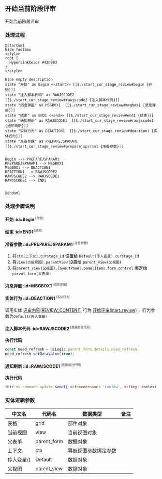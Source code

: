 ## 开始当前阶段评审 <!-- {docsify-ignore-all} -->

   开始当前阶段评审

### 处理过程

```plantuml
@startuml
hide footbox
<style>
root {
  HyperlinkColor #42b983
}
</style>

hide empty description
state "开始" as Begin <<start>> [[$./start_cur_stage_review#begin {开始}]]
state "注入脚本代码" as RAWJSCODE2  [[$./start_cur_stage_review#rawjscode2 {注入脚本代码}]]
state "消息弹窗" as MSGBOX1  [[$./start_cur_stage_review#msgbox1 {消息弹窗}]]
state "结束" as END1 <<end>> [[$./start_cur_stage_review#end1 {结束}]]
state "通知刷新" as RAWJSCODE1  [[$./start_cur_stage_review#rawjscode1 {通知刷新}]]
state "实体行为" as DEACTION1  [[$./start_cur_stage_review#deaction1 {实体行为}]]
state "准备参数" as PREPAREJSPARAM1  [[$./start_cur_stage_review#preparejsparam1 {准备参数}]]


Begin --> PREPAREJSPARAM1
PREPAREJSPARAM1 --> MSGBOX1
MSGBOX1 --> DEACTION1
DEACTION1 --> RAWJSCODE2
RAWJSCODE2 --> RAWJSCODE1
RAWJSCODE1 --> END1


@enduml
```


### 处理步骤说明

#### 开始 :id=Begin<sup class="footnote-symbol"> <font color=gray size=1>[开始]</font></sup>




#### 结束 :id=END1<sup class="footnote-symbol"> <font color=gray size=1>[结束]</font></sup>




#### 准备参数 :id=PREPAREJSPARAM1<sup class="footnote-symbol"> <font color=gray size=1>[准备参数]</font></sup>



1. 将`ctx(上下文).curstage_id` 设置给  `Default(传入变量).curstage_id`
2. 将`view(当前视图).parentView` 设置给  `parent_view(父视图)`
3. 将`parent_view(父视图).layoutPanel.panelItems.form.control` 绑定给  `parent_form(父表单)`

#### 消息弹窗 :id=MSGBOX1<sup class="footnote-symbol"> <font color=gray size=1>[消息弹窗]</font></sup>




#### 实体行为 :id=DEACTION1<sup class="footnote-symbol"> <font color=gray size=1>[实体行为]</font></sup>



调用实体 [评审内容(REVIEW_CONTENT)](module/TestMgmt/review_content.md) 行为 [开始评审(start_review)](module/TestMgmt/review_content#行为) ，行为参数为`Default(传入变量)`

#### 注入脚本代码 :id=RAWJSCODE2<sup class="footnote-symbol"> <font color=gray size=1>[直接前台代码]</font></sup>



<p class="panel-title"><b>执行代码</b></p>

```javascript
const need_refresh = uiLogic.parent_form.details.need_refresh;
need_refresh.setDataValue(true);
```

#### 通知刷新 :id=RAWJSCODE1<sup class="footnote-symbol"> <font color=gray size=1>[直接前台代码]</font></sup>



<p class="panel-title"><b>执行代码</b></p>

```javascript
ibiz.mc.command.update.send({ srfdecodename: 'review', srfkey: context.review})
```



### 实体逻辑参数

|    中文名   |    代码名    |  数据类型      |备注 |
| --------| --------| --------  | --------   |
|表格|grid|部件对象||
|当前视图|view|当前视图对象||
|父表单|parent_form|数据对象||
|上下文|ctx|导航视图参数绑定参数||
|传入变量(<i class="fa fa-check"/></i>)|Default|数据对象||
|父视图|parent_view|数据对象||
